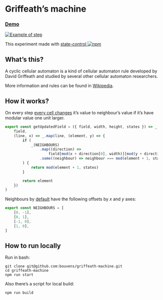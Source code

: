 # Griffeath’s machine

### [Demo](https://bouvens.github.io/griffeath-machine/)

[![Example of step](https://bouvens.github.io/images/griffeath-machine.png)](https://bouvens.github.io/griffeath-machine/)

This experiment made with [state-control ![npm][npm-badge]][npm]

[npm-badge]: https://img.shields.io/npm/v/state-control.png?style=flat-square
[npm]: https://www.npmjs.org/package/state-control

## What’s this?

A cyclic cellular automaton is a kind of cellular automaton rule developed by David Griffeath and studied by several other cellular automaton researchers.

More information and rules can be found in [Wikipedia](https://en.wikipedia.org/wiki/Cyclic_cellular_automaton).

## How it works?

On every step [every cell changes](https://github.com/bouvens/griffeath-machine/blob/master/src/utils.js) it’s value to neighbour’s value if it’s have modular value one unit larger.

```javascript
export const getUpdatedField = ({ field, width, height, states }) => _.map(
    field,
    (line, x) => _.map(line, (element, y) => {
        if (
            _(NEIGHBOURS)
                .map((direction) =>
                    field[mod(x + direction[0], width)][mod(y + direction[1], height)])
                .some((neighbour) => neighbour === mod(element + 1, states))
        ) {
            return mod(element + 1, states)
        }

        return element
    })
)
```

Neighbours by [default](https://github.com/bouvens/griffeath-machine/blob/master/src/constants.js) have the following offsets by _x_ and _y_ axes:

```javascript
export const NEIGHBOURS = [
    [0, -1],
    [0, 1],
    [-1, 0],
    [1, 0],
]
```

## How to run locally

Run in bash:
```Shell
git clone git@github.com:bouvens/griffeath-machine.git
cd griffeath-machine
npm run start
```

Also there’s a script for local build:
```Shell
npm run build
```

